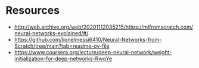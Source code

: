 # Resources

- http://web.archive.org/web/20201112035215/https://mlfromscratch.com/neural-networks-explained/#/
- https://github.com/lionelmessi6410/Neural-Networks-from-Scratch/tree/main?tab=readme-ov-file
- https://www.coursera.org/lecture/deep-neural-network/weight-initialization-for-deep-networks-RwqYe